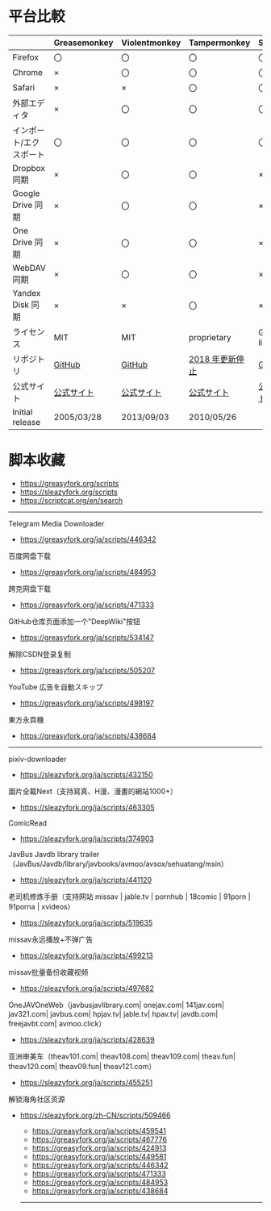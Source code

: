 # 平台比較
|   | Greasemonkey | Violentmonkey | Tampermonkey| Scriptcat
-- |-- | -- | --|--
Firefox | 〇 | 〇 | 〇|〇
Chrome | × | 〇 | 〇|〇
Safari | × | × | 〇|〇
外部エディタ | × | 〇 | 〇|〇
インポート/エクスポート | 〇 | 〇 | 〇|〇
Dropbox 同期 | × | 〇 | 〇|×
Google Drive 同期 | × | 〇 | 〇|×
One Drive 同期 | × | 〇 | 〇|×
WebDAV 同期 | × | 〇 | 〇|×
Yandex Disk 同期 | × | × | 〇|×
ライセンス | MIT | MIT | proprietary |GPL-3.0 license
リポジトリ | [GitHub](https://github.com/greasemonkey/greasemonkey/) | [GitHub](https://github.com/violentmonkey/violentmonkey) | [2018 年更新停止](https://github.com/Tampermonkey/tampermonkey)|[GitHub](https://github.com/scriptscat/scriptcat)
公式サイト | [公式サイト](https://www.greasespot.net/) | [公式サイト](https://violentmonkey.github.io/) | [公式サイト](https://www.tampermonkey.net/)| [公式サイト](https://docs.scriptcat.org)
Initial release | 2005/03/28 | 2013/09/03 | 2010/05/26|

# 脚本收藏
  - https://greasyfork.org/scripts
  - https://sleazyfork.org/scripts
  - https://scriptcat.org/en/search

---
Telegram Media Downloader
- https://greasyfork.org/ja/scripts/446342

百度网盘下载
- https://greasyfork.org/ja/scripts/484953
 
 跨克网盘下载
- https://greasyfork.org/ja/scripts/471333

GitHub仓库页面添加一个"DeepWiki"按钮
- https://greasyfork.org/ja/scripts/534147

解除CSDN登录复制
- https://greasyfork.org/ja/scripts/505207

YouTube 広告を自動スキップ
- https://greasyfork.org/ja/scripts/498197

東方永頁機
- https://greasyfork.org/ja/scripts/438684


---
pixiv-downloader
- https://sleazyfork.org/ja/scripts/432150

圖片全載Next（支持寫真、H漫、漫畫的網站1000+）
- https://sleazyfork.org/ja/scripts/463305
 
ComicRead
- https://sleazyfork.org/ja/scripts/374903

JavBus Javdb library trailer（JavBus/Javdb/library/javbooks/avmoo/avsox/sehuatang/msin）
- https://sleazyfork.org/ja/scripts/441120

老司机修炼手册（支持网站 missav | jable.tv | pornhub | 18comic | 91porn | 91porna | xvideos）
- https://sleazyfork.org/ja/scripts/519635

missav永远播放+不弹广告
- https://sleazyfork.org/ja/scripts/499213

missav批量备份收藏视频
- https://sleazyfork.org/ja/scripts/497682

OneJAVOneWeb（javbusjavlibrary.com| onejav.com| 141jav.com| jav321.com| javbus.com| hpjav.tv| jable.tv| hpav.tv| javdb.com| freejavbt.com| avmoo.click）
- https://sleazyfork.org/ja/scripts/428639

亚洲审美车（theav101.com| theav108.com| theav109.com| theav.fun| theav120.com| theav09.fun| theav121.com）
- https://sleazyfork.org/ja/scripts/455251

解锁海角社区资源
- https://sleazyfork.org/zh-CN/scripts/509466

  
   
  - https://greasyfork.org/ja/scripts/459541
  - https://greasyfork.org/ja/scripts/467776
  - https://greasyfork.org/ja/scripts/424913
  - https://greasyfork.org/ja/scripts/449581
  - https://greasyfork.org/ja/scripts/446342
  - https://greasyfork.org/ja/scripts/471333
  - https://greasyfork.org/ja/scripts/484953
  - https://greasyfork.org/ja/scripts/438684
 
  ---


